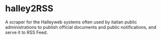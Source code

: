 # halley2RSS
A scraper for the Halleyweb systems often used by italian public administrations to publish official documents and public notifications, and serve it to RSS Feed.
